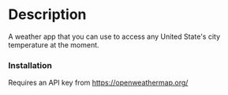# Description 

A weather app that you can use to access any United State's city temperature at the moment.

### Installation

Requires an API key from https://openweathermap.org/ 
